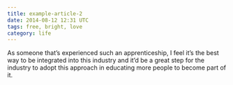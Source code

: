 ```yaml
---
title: example-article-2
date: 2014-08-12 12:31 UTC
tags: free, bright, love
category: life
---
```


As someone that’s experienced such an apprenticeship, I feel it’s the best way to be integrated into this industry and it’d be a great step for the industry to adopt this approach in educating more people to become part of it.
